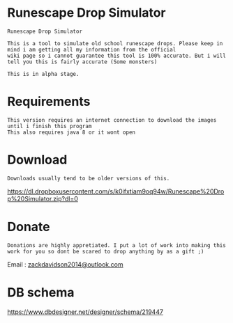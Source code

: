 Runescape Drop Simulator
============

	Runescape Drop Simulator

	This is a tool to simulate old school runescape drops. Please keep in mind i am getting all my information from the official
	wiki page so i cannot guarantee this tool is 100% accurate. But i will tell you this is fairly accurate (Some monsters)

	This is in alpha stage.

Requirements
============
	This version requires an internet connection to download the images until i finish this program
	This also requires java 8 or it wont open

Download
============
	Downloads usually tend to be older versions of this. 
https://dl.dropboxusercontent.com/s/k0ifxtiam9oq94w/Runescape%20Drop%20Simulator.zip?dl=0

Donate
============
	Donations are highly appretiated. I put a lot of work into making this work for you so dont be scared to drop anything by as a gift ;)
Email : zackdavidson2014@outlook.com

DB schema
============
https://www.dbdesigner.net/designer/schema/219447